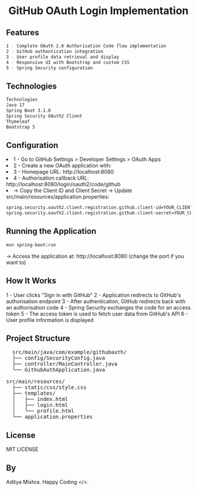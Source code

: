 <h1 align="center"> GitHub OAuth Login Implementation </h1>

## Features
```bash
1 - Complete OAuth 2.0 Authorisation Code flow implementation
2 - GitHub authentication integration
3 - User profile data retrieval and display
4 - Responsive UI with Bootstrap and custom CSS
5 - Spring Security configuration
```
## Technologies
```bash
Technologies
Java 17
Spring Boot 3.1.0
Spring Security OAuth2 Client
Thymeleaf
Bootstrap 5
```
## Configuration
<li> 1 - Go to GitHub Settings > Developer Settings > OAuth Apps </li>
<li> 2 - Create a new OAuth application with: </li>
<li> 3 - Homepage URL: http://localhost:8080 </li>
<li> 4 - Authorisation callback URL: http://localhost:8080/login/oauth2/code/github </li>
<li> -> Copy the Client ID and Client Secret
-> Update src/main/resources/application.properties: </li>

```bash
spring.security.oauth2.client.registration.github.client-id=YOUR_CLIENT_ID
spring.security.oauth2.client.registration.github.client-secret=YOUR_CLIENT_SECRET
```
## Running the Application
```bash
mvn spring-boot:run
```
-> Access the application at: http://localhost:8080  (change the port if you want to)
## How It Works
1 - User clicks "Sign in with GitHub"
2 - Application redirects to GitHub's authorisation endpoint
3 - After authentication, GitHub redirects back with an authorisation code
4 - Spring Security exchanges the code for an access token
5 - The access token is used to fetch user data from GitHub's API
6 - User profile information is displayed

## Project Structure
<pre>
  src/main/java/com/example/githubauth/
  ├── config/SecurityConfig.java
  ├── controller/MainController.java
  └── GithubAuthApplication.java

src/main/resources/
  ├── static/css/style.css
  ├── templates/
  │   ├── index.html
  │   ├── login.html
  │   └── profile.html
  └── application.properties
</pre>

## License
MIT LICENSE

## By 
Aditya Mishra. 
Happy Coding </>.
